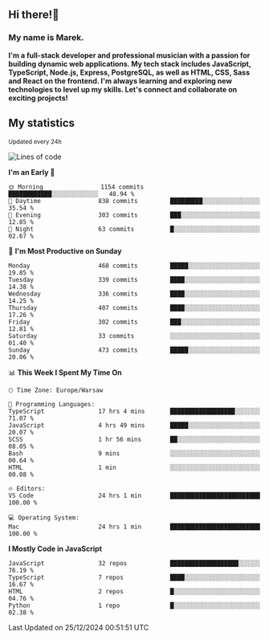 ## Hi there!👋 ##
### My name is Marek. ###

**I'm a full-stack developer and professional musician with a passion for building dynamic web applications. My tech stack includes JavaScript, TypeScript, Node.js, Express, PostgreSQL, as well as HTML, CSS, Sass and React on the frontend. I'm always learning and exploring new technologies to level up my skills. Let's connect and collaborate on exciting projects!**

## My statistics ##
<sub>Updated every 24h</sub>
<!--START_SECTION:waka-->
![Lines of code](https://img.shields.io/badge/From%20Hello%20World%20I%27ve%20Written-93.0%20thousand%20lines%20of%20code-blue)

**I'm an Early 🐤** 

```text
🌞 Morning                1154 commits        ████████████░░░░░░░░░░░░░   48.94 % 
🌆 Daytime                838 commits         █████████░░░░░░░░░░░░░░░░   35.54 % 
🌃 Evening                303 commits         ███░░░░░░░░░░░░░░░░░░░░░░   12.85 % 
🌙 Night                  63 commits          █░░░░░░░░░░░░░░░░░░░░░░░░   02.67 % 
```
📅 **I'm Most Productive on Sunday** 

```text
Monday                   468 commits         █████░░░░░░░░░░░░░░░░░░░░   19.85 % 
Tuesday                  339 commits         ████░░░░░░░░░░░░░░░░░░░░░   14.38 % 
Wednesday                336 commits         ████░░░░░░░░░░░░░░░░░░░░░   14.25 % 
Thursday                 407 commits         ████░░░░░░░░░░░░░░░░░░░░░   17.26 % 
Friday                   302 commits         ███░░░░░░░░░░░░░░░░░░░░░░   12.81 % 
Saturday                 33 commits          ░░░░░░░░░░░░░░░░░░░░░░░░░   01.40 % 
Sunday                   473 commits         █████░░░░░░░░░░░░░░░░░░░░   20.06 % 
```


📊 **This Week I Spent My Time On** 

```text
🕑︎ Time Zone: Europe/Warsaw

💬 Programming Languages: 
TypeScript               17 hrs 4 mins       ██████████████████░░░░░░░   71.07 % 
JavaScript               4 hrs 49 mins       █████░░░░░░░░░░░░░░░░░░░░   20.07 % 
SCSS                     1 hr 56 mins        ██░░░░░░░░░░░░░░░░░░░░░░░   08.05 % 
Bash                     9 mins              ░░░░░░░░░░░░░░░░░░░░░░░░░   00.64 % 
HTML                     1 min               ░░░░░░░░░░░░░░░░░░░░░░░░░   00.08 % 

🔥 Editors: 
VS Code                  24 hrs 1 min        █████████████████████████   100.00 % 

💻 Operating System: 
Mac                      24 hrs 1 min        █████████████████████████   100.00 % 
```

**I Mostly Code in JavaScript** 

```text
JavaScript               32 repos            ███████████████████░░░░░░   76.19 % 
TypeScript               7 repos             ████░░░░░░░░░░░░░░░░░░░░░   16.67 % 
HTML                     2 repos             █░░░░░░░░░░░░░░░░░░░░░░░░   04.76 % 
Python                   1 repo              █░░░░░░░░░░░░░░░░░░░░░░░░   02.38 % 
```




 Last Updated on 25/12/2024 00:51:51 UTC
<!--END_SECTION:waka-->

<!--
**MarekSax/MarekSax** is a ✨ _special_ ✨ repository because its `README.md` (this file) appears on your GitHub profile.

Here are some ideas to get you started:

- 🔭 I’m currently working on ...
- 🌱 I’m currently learning ...
- 👯 I’m looking to collaborate on ...
- 🤔 I’m looking for help with ...
- 💬 Ask me about ...
- 📫 How to reach me: ...
- 😄 Pronouns: ...
- ⚡ Fun fact: ...
-->
